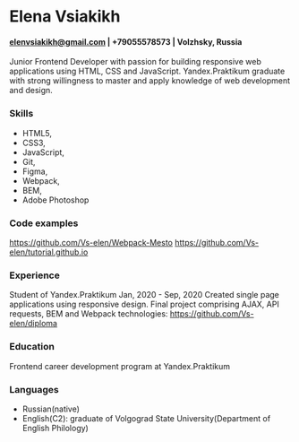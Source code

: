 # Elena Vsiakikh
#### elenvsiakikh@gmail.com | +79055578573 | Volzhsky, Russia
Junior Frontend Developer with passion for building responsive web applications using HTML, CSS and JavaScript. Yandex.Praktikum graduate with strong willingness to master and apply knowledge of web development and design.
### Skills
* HTML5, 
* CSS3, 
* JavaScript, 
* Git, 
* Figma, 
* Webpack, 
* BEM, 
* Adobe Photoshop
### Code examples
https://github.com/Vs-elen/Webpack-Mesto
https://github.com/Vs-elen/tutorial.github.io
### Experience
Student of Yandex.Praktikum Jan, 2020 - Sep, 2020
Created single page applications using responsive design.
Final project comprising AJAX, API requests, BEM and Webpack technologies: https://github.com/Vs-elen/diploma
### Education 
Frontend career development program at Yandex.Praktikum
### Languages
* Russian(native)
* English(С2): graduate of Volgograd State University(Department of English Philology)